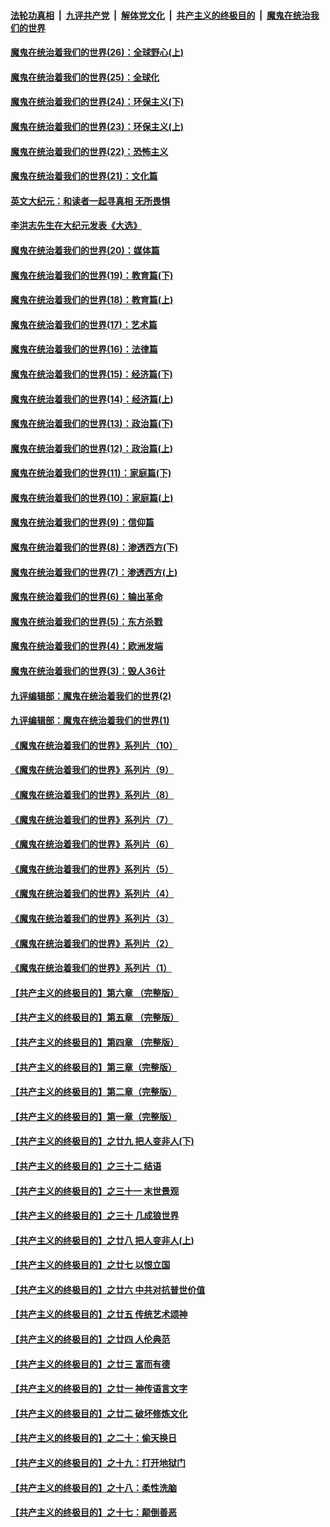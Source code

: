 

####  [法轮功真相](../../../../basic/blob/master/README.md?t=02101531) &nbsp;|&nbsp; [九评共产党](../../../../9ping.md/blob/master/README.md?t=02101531) &nbsp;|&nbsp; [解体党文化](../../../../jtdwh.md/blob/master/README.md?t=02101531)  &nbsp;|&nbsp; [共产主义的终极目的](../../../../gczydzjmd.md/blob/master/README.md?t=02101531) &nbsp;|&nbsp; [魔鬼在统治我们的世界](../../../../mgztzwmdsj.md/blob/master/README.md?t=02101531) 

#### [魔鬼在统治着我们的世界(26)：全球野心(上)](../pages/nsc422/n10900318.md?t=02101531) 

#### [魔鬼在统治着我们的世界(25)：全球化](../pages/nsc422/n10788205.md?t=02101531) 

#### [魔鬼在统治着我们的世界(24)：环保主义(下)](../pages/nsc422/n10695307.md?t=02101531) 

#### [魔鬼在统治着我们的世界(23)：环保主义(上)](../pages/nsc422/n10688613.md?t=02101531) 

#### [魔鬼在统治着我们的世界(22)：恐怖主义](../pages/nsc422/n10614727.md?t=02101531) 

#### [魔鬼在统治着我们的世界(21)：文化篇](../pages/nsc422/n10597706.md?t=02101531) 

#### [英文大纪元：和读者一起寻真相 无所畏惧](../pages/nsc422/n12542027.md?t=02101531) 

#### [李洪志先生在大纪元发表《大选》](../pages/nsc422/n12534746.md?t=02101531) 

#### [魔鬼在统治着我们的世界(20)：媒体篇](../pages/nsc422/n10586579.md?t=02101531) 

#### [魔鬼在统治着我们的世界(19)：教育篇(下)](../pages/nsc422/n10564808.md?t=02101531) 

#### [魔鬼在统治着我们的世界(18)：教育篇(上)](../pages/nsc422/n10526970.md?t=02101531) 

#### [魔鬼在统治着我们的世界(17)：艺术篇](../pages/nsc422/n10499093.md?t=02101531) 

#### [魔鬼在统治着我们的世界(16)：法律篇](../pages/nsc422/n10485969.md?t=02101531) 

#### [魔鬼在统治着我们的世界(15)：经济篇(下)](../pages/nsc422/n10469975.md?t=02101531) 

#### [魔鬼在统治着我们的世界(14)：经济篇(上)](../pages/nsc422/n10457370.md?t=02101531) 

#### [魔鬼在统治着我们的世界(13)：政治篇(下)](../pages/nsc422/n10448270.md?t=02101531) 

#### [魔鬼在统治着我们的世界(12)：政治篇(上)](../pages/nsc422/n10444576.md?t=02101531) 

#### [魔鬼在统治着我们的世界(11)：家庭篇(下)](../pages/nsc422/n10440961.md?t=02101531) 

#### [魔鬼在统治着我们的世界(10)：家庭篇(上)](../pages/nsc422/n10435448.md?t=02101531) 

#### [魔鬼在统治着我们的世界(9)：信仰篇](../pages/nsc422/n10432159.md?t=02101531) 

#### [魔鬼在统治着我们的世界(8)：渗透西方(下)](../pages/nsc422/n10429603.md?t=02101531) 

#### [魔鬼在统治着我们的世界(7)：渗透西方(上)](../pages/nsc422/n10426013.md?t=02101531) 

#### [魔鬼在统治着我们的世界(6)：输出革命](../pages/nsc422/n10421536.md?t=02101531) 

#### [魔鬼在统治着我们的世界(5)：东方杀戮](../pages/nsc422/n10417707.md?t=02101531) 

#### [魔鬼在统治着我们的世界(4)：欧洲发端](../pages/nsc422/n10414890.md?t=02101531) 

#### [魔鬼在统治着我们的世界(3)：毁人36计](../pages/nsc422/n10411583.md?t=02101531) 

#### [九评编辑部：魔鬼在统治着我们的世界(2)](../pages/nsc422/n10410036.md?t=02101531) 

#### [九评编辑部：魔鬼在统治着我们的世界(1)](../pages/nsc422/n10406825.md?t=02101531) 

#### [《魔鬼在统治着我们的世界》系列片（10）](../pages/nsc422/n12292670.md?t=02101531) 

#### [《魔鬼在统治着我们的世界》系列片（9）](../pages/nsc422/n12290859.md?t=02101531) 

#### [《魔鬼在统治着我们的世界》系列片（8）](../pages/nsc422/n12287445.md?t=02101531) 

#### [《魔鬼在统治着我们的世界》系列片（7）](../pages/nsc422/n12283425.md?t=02101531) 

#### [《魔鬼在统治着我们的世界》系列片（6）](../pages/nsc422/n12282314.md?t=02101531) 

#### [《魔鬼在统治着我们的世界》系列片（5）](../pages/nsc422/n12281419.md?t=02101531) 

#### [《魔鬼在统治着我们的世界》系列片（4）](../pages/nsc422/n12274024.md?t=02101531) 

#### [《魔鬼在统治着我们的世界》系列片（3）](../pages/nsc422/n12271322.md?t=02101531) 

#### [《魔鬼在统治着我们的世界》系列片（2）](../pages/nsc422/n12269049.md?t=02101531) 

#### [《魔鬼在统治着我们的世界》系列片（1）](../pages/nsc422/n12267575.md?t=02101531) 

#### [【共产主义的终极目的】第六章 （完整版）](../pages/nsc422/n11428913.md?t=02101531) 

#### [【共产主义的终极目的】第五章 （完整版）](../pages/nsc422/n11428912.md?t=02101531) 

#### [【共产主义的终极目的】第四章 （完整版）](../pages/nsc422/n11428907.md?t=02101531) 

#### [【共产主义的终极目的】第三章（完整版）](../pages/nsc422/n11428848.md?t=02101531) 

#### [【共产主义的终极目的】第二章（完整版）](../pages/nsc422/n11428831.md?t=02101531) 

#### [【共产主义的终极目的】第一章（完整版）](../pages/nsc422/n11417651.md?t=02101531) 

#### [【共产主义的终极目的】之廿九 把人变非人(下)](../pages/nsc422/n11344140.md?t=02101531) 

#### [【共产主义的终极目的】之三十二 结语](../pages/nsc422/n11360535.md?t=02101531) 

#### [【共产主义的终极目的】之三十一 末世景观](../pages/nsc422/n11351129.md?t=02101531) 

#### [【共产主义的终极目的】之三十 几成狼世界](../pages/nsc422/n11348280.md?t=02101531) 

#### [【共产主义的终极目的】之廿八 把人变非人(上)](../pages/nsc422/n11340492.md?t=02101531) 

#### [【共产主义的终极目的】之廿七 以恨立国](../pages/nsc422/n11336944.md?t=02101531) 

#### [【共产主义的终极目的】之廿六 中共对抗普世价值](../pages/nsc422/n11324785.md?t=02101531) 

#### [【共产主义的终极目的】之廿五 传统艺术颂神](../pages/nsc422/n11296396.md?t=02101531) 

#### [【共产主义的终极目的】之廿四 人伦典范](../pages/nsc422/n11296397.md?t=02101531) 

#### [【共产主义的终极目的】之廿三 富而有德](../pages/nsc422/n11283598.md?t=02101531) 

#### [【共产主义的终极目的】之廿一 神传语言文字](../pages/nsc422/n11263265.md?t=02101531) 

#### [【共产主义的终极目的】之廿二 破坏修炼文化](../pages/nsc422/n11245728.md?t=02101531) 

#### [【共产主义的终极目的】之二十：偷天换日](../pages/nsc422/n11238846.md?t=02101531) 

#### [【共产主义的终极目的】之十九：打开地狱门](../pages/nsc422/n11206376.md?t=02101531) 

#### [【共产主义的终极目的】之十八：柔性洗脑](../pages/nsc422/n11199994.md?t=02101531) 

#### [【共产主义的终极目的】之十七：颠倒善恶](../pages/nsc422/n11179782.md?t=02101531) 

